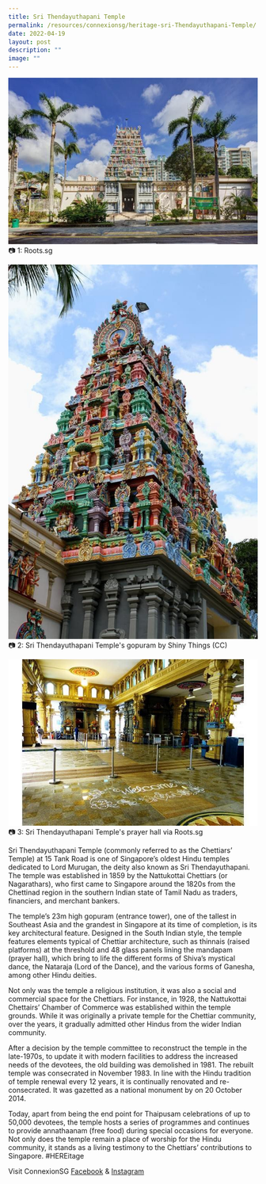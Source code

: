 ```yaml
---
title: Sri Thendayuthapani Temple
permalink: /resources/connexionsg/heritage-sri-Thendayuthapani-Temple/
date: 2022-04-19
layout: post
description: ""
image: ""
---
```


![](/images/connexionsg/2022/sri%20thendayuthapani%20temple%201.jpg)
📷 1: Roots.sg

![](/images/connexionsg/2022/sri%20thendayuthapani%20temple%202.jpg)
📷 2: Sri Thendayuthapani Temple's gopuram by Shiny Things (CC)

![](/images/connexionsg/2022/sri%20thendayuthapani%20temple%203.jpg)
📷 3: Sri Thendayuthapani Temple's prayer hall via Roots.sg


Sri Thendayuthapani Temple (commonly referred to as the Chettiars’ Temple) at 15 Tank Road is one of Singapore’s oldest Hindu temples dedicated to Lord Murugan, the deity also known as Sri Thendayuthapani. The temple was established in 1859 by the Nattukottai Chettiars (or Nagarathars), who first came to Singapore around the 1820s from the Chettinad region in the southern Indian state of Tamil Nadu as traders, financiers, and merchant bankers.

The temple’s 23m high gopuram (entrance tower), one of the tallest in Southeast Asia and the grandest in Singapore at its time of completion, is its key architectural feature. Designed in the South Indian style, the temple features elements typical of Chettiar architecture, such as thinnais (raised platforms) at the threshold and 48 glass panels lining the mandapam (prayer hall), which bring to life the different forms of Shiva’s mystical dance, the Nataraja (Lord of the Dance), and the various forms of Ganesha, among other Hindu deities.

Not only was the temple a religious institution, it was also a social and commercial space for the Chettiars. For instance, in 1928, the Nattukottai Chettairs’ Chamber of Commerce was established within the temple grounds. While it was originally a private temple for the Chettiar community, over the years, it gradually admitted other Hindus from the wider Indian community.

After a decision by the temple committee to reconstruct the temple in the late-1970s, to update it with modern facilities to address the increased needs of the devotees, the old building was demolished in 1981. The rebuilt temple was consecrated in November 1983. In line with the Hindu tradition of temple renewal every 12 years, it is continually renovated and re-consecrated. It was gazetted as a national monument by on 20 October 2014.

Today, apart from being the end point for Thaipusam celebrations of up to 50,000 devotees, the temple hosts a series of programmes and continues to provide annathaanam (free food) during special occasions for everyone. Not only does the temple remain a place of worship for the Hindu community, it stands as a living testimony to the Chettiars’ contributions to Singapore. #HEREitage


Visit ConnexionSG [Facebook](https://www.facebook.com/ConnexionSG) & [Instagram](https://www.instagram.com/connexionsg/)